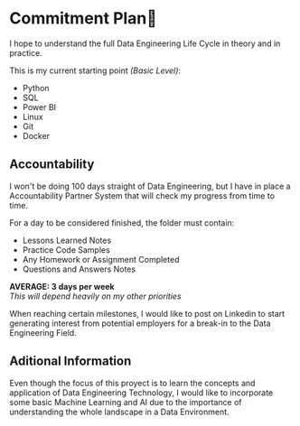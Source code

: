 # Commitment Plan🎯

I hope to understand the full Data Engineering Life Cycle in theory and in practice. 

This is my current starting point *(Basic Level)*:
- Python
- SQL
- Power BI
- Linux
- Git
- Docker

## Accountability

I won't be doing 100 days straight of Data Engineering, but I have in place a Accountability Partner System that will check my progress from time to time.

For a day to be considered finished, the folder must contain:
- Lessons Learned Notes
- Practice Code Samples
- Any Homework or Assignment Completed
- Questions and Answers Notes

**AVERAGE: 3 days per week**  
*This will depend heavily on my other priorities*

When reaching certain milestones, I would like to post on Linkedin to start generating interest from potential employers for a break-in to the Data Engineering Field.

## Aditional Information

Even though the focus of this proyect is to learn the concepts and application of Data Engineering Technology, I would like to incorporate some basic Machine Learning and AI due to the importance of understanding the whole landscape in a Data Environment.